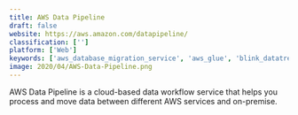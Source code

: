 ```yaml
---
title: AWS Data Pipeline
draft: false 
website: https://aws.amazon.com/datapipeline/
classification: ['']
platform: ['Web']
keywords: ['aws_database_migration_service', 'aws_glue', 'blink_datatrek', 'export_to_crm', 'fivetran', 'funnel', 'import2', 'journal_wand', 'parabola', 'piesync', 'singular', 'skyvia', 'starfish_etl', 'stitch', 'supermetrics', 'xplenty']
image: 2020/04/AWS-Data-Pipeline.png
---
```

AWS Data Pipeline is a cloud-based data workflow service that helps you process and move data between different AWS services and on-premise.